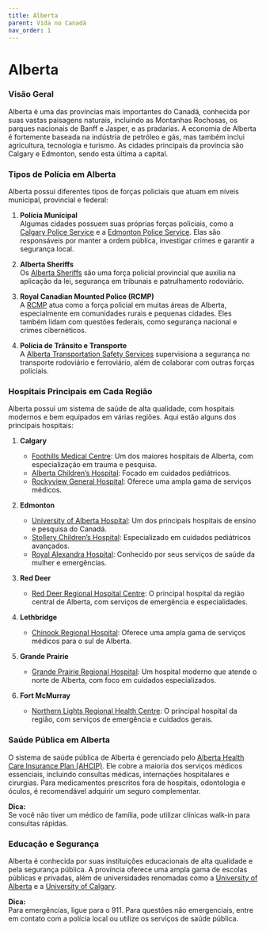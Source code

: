 ```yaml
---
title: Alberta
parent: Vida no Canadá
nav_order: 1
---
```


# Alberta

### Visão Geral

Alberta é uma das províncias mais importantes do Canadá, conhecida por suas vastas paisagens naturais, incluindo as Montanhas Rochosas, os parques nacionais de Banff e Jasper, e as pradarias. A economia de Alberta é fortemente baseada na indústria de petróleo e gás, mas também inclui agricultura, tecnologia e turismo. As cidades principais da província são Calgary e Edmonton, sendo esta última a capital.

### Tipos de Polícia em Alberta

Alberta possui diferentes tipos de forças policiais que atuam em níveis municipal, provincial e federal:

1. **Polícia Municipal**  
    Algumas cidades possuem suas próprias forças policiais, como a [Calgary Police Service](https://www.calgary.ca/cps.html) e a [Edmonton Police Service](https://www.edmontonpolice.ca). Elas são responsáveis por manter a ordem pública, investigar crimes e garantir a segurança local.

2. **Alberta Sheriffs**  
    Os [Alberta Sheriffs](https://www.alberta.ca/sheriff-services.aspx) são uma força policial provincial que auxilia na aplicação da lei, segurança em tribunais e patrulhamento rodoviário.

3. **Royal Canadian Mounted Police (RCMP)**  
    A [RCMP](https://www.rcmp-grc.gc.ca) atua como a força policial em muitas áreas de Alberta, especialmente em comunidades rurais e pequenas cidades. Eles também lidam com questões federais, como segurança nacional e crimes cibernéticos.

4. **Polícia de Trânsito e Transporte**  
    A [Alberta Transportation Safety Services](https://www.alberta.ca/transportation.aspx) supervisiona a segurança no transporte rodoviário e ferroviário, além de colaborar com outras forças policiais.

### Hospitais Principais em Cada Região

Alberta possui um sistema de saúde de alta qualidade, com hospitais modernos e bem equipados em várias regiões. Aqui estão alguns dos principais hospitais:

1. **Calgary**  
    - [Foothills Medical Centre](https://www.albertahealthservices.ca): Um dos maiores hospitais de Alberta, com especialização em trauma e pesquisa.  
    - [Alberta Children’s Hospital](https://www.albertahealthservices.ca): Focado em cuidados pediátricos.  
    - [Rockyview General Hospital](https://www.albertahealthservices.ca): Oferece uma ampla gama de serviços médicos.

2. **Edmonton**  
    - [University of Alberta Hospital](https://www.albertahealthservices.ca): Um dos principais hospitais de ensino e pesquisa do Canadá.  
    - [Stollery Children’s Hospital](https://www.albertahealthservices.ca): Especializado em cuidados pediátricos avançados.  
    - [Royal Alexandra Hospital](https://www.albertahealthservices.ca): Conhecido por seus serviços de saúde da mulher e emergências.

3. **Red Deer**  
    - [Red Deer Regional Hospital Centre](https://www.albertahealthservices.ca): O principal hospital da região central de Alberta, com serviços de emergência e especialidades.

4. **Lethbridge**  
    - [Chinook Regional Hospital](https://www.albertahealthservices.ca): Oferece uma ampla gama de serviços médicos para o sul de Alberta.

5. **Grande Prairie**  
    - [Grande Prairie Regional Hospital](https://www.albertahealthservices.ca): Um hospital moderno que atende o norte de Alberta, com foco em cuidados especializados.

6. **Fort McMurray**  
    - [Northern Lights Regional Health Centre](https://www.albertahealthservices.ca): O principal hospital da região, com serviços de emergência e cuidados gerais.

### Saúde Pública em Alberta

O sistema de saúde pública de Alberta é gerenciado pelo [Alberta Health Care Insurance Plan (AHCIP)](https://www.alberta.ca/ahcip.aspx). Ele cobre a maioria dos serviços médicos essenciais, incluindo consultas médicas, internações hospitalares e cirurgias. Para medicamentos prescritos fora de hospitais, odontologia e óculos, é recomendável adquirir um seguro complementar.

**Dica:**  
Se você não tiver um médico de família, pode utilizar clínicas walk-in para consultas rápidas.

### Educação e Segurança

Alberta é conhecida por suas instituições educacionais de alta qualidade e pela segurança pública. A província oferece uma ampla gama de escolas públicas e privadas, além de universidades renomadas como a [University of Alberta](https://www.ualberta.ca) e a [University of Calgary](https://www.ucalgary.ca).

**Dica:**  
Para emergências, ligue para o 911. Para questões não emergenciais, entre em contato com a polícia local ou utilize os serviços de saúde pública.
